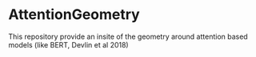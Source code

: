 # AttentionGeometry
This repository provide an insite of the geometry around attention based models (like BERT, Devlin et al 2018)

